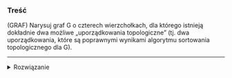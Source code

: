 ### Treść
(GRAF)
Narysuj graf G o czterech wierzchołkach, dla którego istnieją dokładnie dwa możliwe „uporządkowania topologiczne” (tj. dwa uporządkowania, które są poprawnymi wynikami algorytmu sortowania topologicznego dla G).

------
<details><summary>Rozwiązanie</summary>
<p>


a->b
b->c
b->d
upo: abcd, abdc